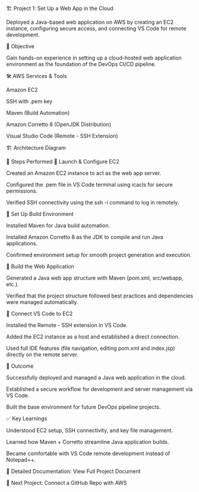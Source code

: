 🏗️ Project 1: Set Up a Web App in the Cloud

Deployed a Java-based web application on AWS by creating an EC2 instance, configuring secure access, and connecting VS Code for remote development.

📌 Objective

Gain hands-on experience in setting up a cloud-hosted web application environment as the foundation of the DevOps CI/CD pipeline.

🛠️ AWS Services & Tools

Amazon EC2

SSH with .pem key

Maven (Build Automation)

Amazon Corretto 8 (OpenJDK Distribution)

Visual Studio Code (Remote - SSH Extension)

🏗️ Architecture Diagram

🚀 Steps Performed
🔹 Launch & Configure EC2

Created an Amazon EC2 instance to act as the web app server.

Configured the .pem file in VS Code terminal using icacls for secure permissions.

Verified SSH connectivity using the ssh -i command to log in remotely.

🔹 Set Up Build Environment

Installed Maven for Java build automation.

Installed Amazon Corretto 8 as the JDK to compile and run Java applications.

Confirmed environment setup for smooth project generation and execution.

🔹 Build the Web Application

Generated a Java web app structure with Maven (pom.xml, src/webapp, etc.).

Verified that the project structure followed best practices and dependencies were managed automatically.

🔹 Connect VS Code to EC2

Installed the Remote - SSH extension in VS Code.

Added the EC2 instance as a host and established a direct connection.

Used full IDE features (file navigation, editing pom.xml and index.jsp) directly on the remote server.

🎯 Outcome

Successfully deployed and managed a Java web application in the cloud.

Established a secure workflow for development and server management via VS Code.

Built the base environment for future DevOps pipeline projects.

✅ Key Learnings

Understood EC2 setup, SSH connectivity, and key file management.

Learned how Maven + Corretto streamline Java application builds.

Became comfortable with VS Code remote development instead of Notepad++.

📄 Detailed Documentation: View Full Project Document

🔗 Next Project: Connect a GitHub Repo with AWS
